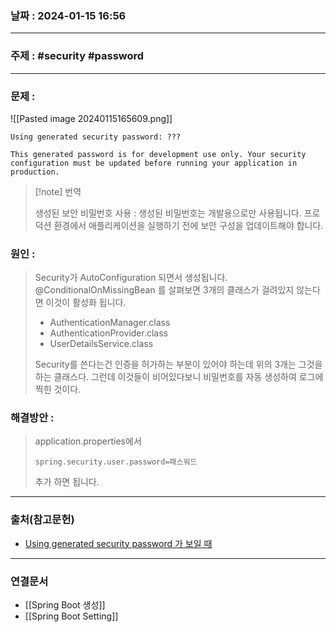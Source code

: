 ### 날짜 : 2024-01-15 16:56

___

### 주제 : #security #password

___

### 문제 : 

![[Pasted image 20240115165609.png]]

```
Using generated security password: ???

This generated password is for development use only. Your security configuration must be updated before running your application in production.
```

>[!note] 번역
>
> 생성된 보안 비밀번호 사용 : 
> 생성된 비밀번호는 개발용으로만 사용됩니다. 
> 프로덕션 환경에서 애플리케이션을 실행하기 전에 보안 구성을 업데이트해야 합니다.

### 원인 :

> Security가 AutoConfiguration 되면서 생성됩니다.
> @ConditionalOnMissingBean 를 살펴보면 3개의 클래스가 걸려있지 않는다면 이것이 활성화 됩니다.
> - AuthenticationManager.class
> - AuthenticationProvider.class
> - UserDetailsService.class
> 
> Security를 쓴다는건 인증을 허가하는 부분이 있어야 하는데 위의 3개는 그것을 하는 클래스다. 그런데 이것들이 비어있다보니 비밀번호를 자동 생성하여 로그에 찍힌 것이다.

### 해결방안 : 

> application.properties에서 
> ```
> spring.security.user.password=패스워드
> ```
> 추가 하면 됩니다.

___

### 출처(참고문헌)

- [Using generated security password 가 보일 때](https://lemontia.tistory.com/1035)

___

### 연결문서

- [[Spring Boot 생성]]
- [[Spring Boot Setting]]

